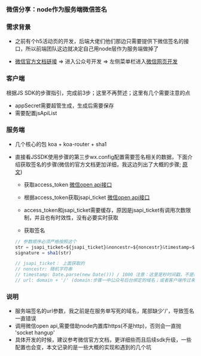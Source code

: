 ### 微信分享：node作为服务端微信签名

### 需求背景
- 之前有个h5活动页的开发，后端大佬们他们那边只需要提供下微信签名的接口，所以前端团队这边就决定自己用node层作为服务端做掉了

- [微信官方文档链接](https://developers.weixin.qq.com/doc/) => 进入公众号开发 => 左侧菜单栏进入[微信网页开发](https://developers.weixin.qq.com/doc/offiaccount/OA_Web_Apps/JS-SDK.html)

### 客户端
根据JS SDK的步骤指引，完成前3步；这里不再赘述；这里有几个需要注意的点
- appSecret需要超管生成，生成后需要保存
- 需要配置jsApiList

### 服务端

- 几个核心的包 koa + koa-router + sha1

- 直接看JSSDK使用步骤的第三步wx.config配置需要签名相关的数据，下面介绍获取签名的步骤(微信的官方文档更加详细，我这边列出了大概的步骤; [原文](https://developers.weixin.qq.com/doc/offiaccount/OA_Web_Apps/JS-SDK.html#62))
  - 获取access_token [微信open api接口](https://developers.weixin.qq.com/doc/offiaccount/Basic_Information/Get_access_token.html)

  - 根据access_token获取jsapi_ticket [微信open api接口](https://api.weixin.qq.com/cgi-bin/ticket/getticket?access_token=ACCESS_TOKEN&type=jsapi)

  - access_token和jsapi_ticket需要缓存，原因是jsapi_ticket有调用次数限制，并且也有时效性，没有必要实时获取

  - 获取签名  
  ```javascript
  // 参数顺序必须严格按照这个
  str = jsapi_ticket=${jsapi_ticket}&noncestr=${noncestr}&timestamp=${timestamp}&url=${url}
  signature = sha1(str)

  // jsapi_ticket： 上面获取的
  // noncestr: 随机字符串
  // timestamp: Date.parse(new Date())) / 1000 注意：这里是秒时间戳，不是毫秒时间戳
  // url: domain + '/' (domain:步骤一中公众号后台绑定的域名；或者客户端传过来: location.href.split('#')[0]，这样可以保证域名后面有个'/')  
  ```

### 说明
- 服务端签名的url参数，我之前是在服务单写死的域名，尾部缺少'/'，导致签名一直错误
- 调用微信open api,需要借助node内置库https(不是http)，否则会一直抛 'socket hangup'
- 具体开发的时候，建议参考微信官方文档，更详细些而且后续sdk升级，一些配置也会变，本文记录的是一些大概的实现和遇到的几个坑